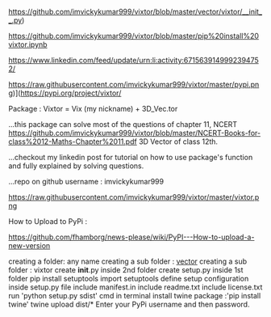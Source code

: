 
https://github.com/imvickykumar999/vixtor/blob/master/vector/vixtor/__init__.py)

https://github.com/imvickykumar999/vixtor/blob/master/pip%20install%20vixtor.ipynb

https://www.linkedin.com/feed/update/urn:li:activity:6715639149992394752/

https://raw.githubusercontent.com/imvickykumar999/vixtor/master/pypi.png)](https://pypi.org/project/vixtor/

Package : Vixtor = Vix (my nickname) + 3D_Vec.tor

...this package can solve most of the questions of chapter 11, NCERT https://github.com/imvickykumar999/vixtor/blob/master/NCERT-Books-for-class%2012-Maths-Chapter%2011.pdf 3D Vector of class 12th.

...checkout my linkedin post for tutorial on how to use package's function and fully explained by solving questions.

...repo on github username : imvickykumar999

https://raw.githubusercontent.com/imvickykumar999/vixtor/master/vixtor.png

How to Upload to PyPi :

https://github.com/fhamborg/news-please/wiki/PyPI---How-to-upload-a-new-version

creating a folder: any name
creating a sub folder : [vector](https://github.com/imvickykumar999/vixtor/tree/master/vector)
creating a sub folder : vixtor
create __init__.py inside 2nd folder
create setup.py inside 1st folder
pip install setuptools
import setuptools
define setup configuration inside setup.py file
include manifest.in
include readme.txt
include license.txt
run 'python setup.py sdist' cmd in terminal
install twine package :'pip install twine'
twine upload dist/*
Enter your PyPi username and then password.
